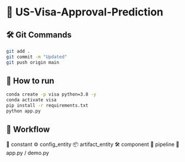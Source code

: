 # 🌟 US-Visa-Approval-Prediction

## 🛠️ Git Commands
```bash
git add .
git commit -m "Updated"
git push origin main
```

## 🚀 How to run
```bash
conda create -p visa python=3.8 -y
conda activate visa
pip install -r requirements.txt
python app.py
```

## 🔄 Workflow
📝 constant
⚙️ config_entity
📦 artifact_entity
🛠️ component
🔗 pipeline
🚀 app.py / demo.py
